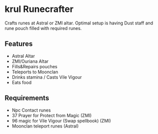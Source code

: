 # krul Runecrafter

Crafts runes at Astral or ZMI altar. Optimal setup is having Dust staff and rune pouch filled with required runes.
<br>

## Features

- Astral Altar
- ZMI/Ouriana Altar
- Fills&Repairs pouches
- Teleports to Moonclan
- Drinks stamina / Casts Vile Vigour
- Eats food

## Requirements

- Npc Contact runes
- 37 Prayer for Protect from Magic (ZMI)
- 96 magic for Vile Vigour (Swap spellbook) (ZMI)
- Moonclan teleport runes (Astral)


